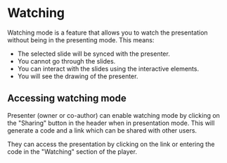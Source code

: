 # Watching

Watching mode is a feature that allows you to watch the presentation without being in the presenting mode.
This means:

- The selected slide will be synced with the presenter.
- You cannot go through the slides.
- You can interact with the slides using the interactive elements.
- You will see the drawing of the presenter.

## Accessing watching mode

Presenter (owner or co-author) can enable watching mode by clicking on the "Sharing" button in the header when in presentation mode.
This will generate a code and a link which can be shared with other users.

They can access the presentation by clicking on the link or entering the code in the "Watching" section of the player.